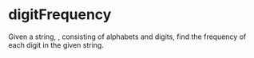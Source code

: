 # digitFrequency
Given a string, , consisting of alphabets and digits, find the frequency of each digit in the given string.
